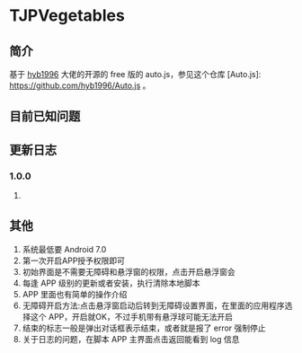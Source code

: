 # TJPVegetables

## 简介

基于 [hyb1996](https://github.com/hyb1996) 大佬的开源的 free 版的 auto.js，参见这个仓库 [Auto.js]: https://github.com/hyb1996/Auto.js 。

## 目前已知问题

## 更新日志

### 1.0.0

1. 

## 其他

1. 系统最低要 Android 7.0
2. 第一次开启APP授予权限即可
3. 初始界面是不需要无障碍和悬浮窗的权限，点击开启悬浮窗会
4. 每逢 APP 级别的更新或者安装，执行清除本地脚本
5. APP 里面也有简单的操作介绍
6. 无障碍开启方法:点击悬浮窗启动后转到无障碍设置界面，在里面的应用程序选择这个 APP，开启就OK，不过手机带有悬浮球可能无法开启
7. 结束的标志一般是弹出对话框表示结束，或者就是报了 error 强制停止
8. 关于日志的问题，在脚本 APP 主界面点击返回能看到 log 信息
